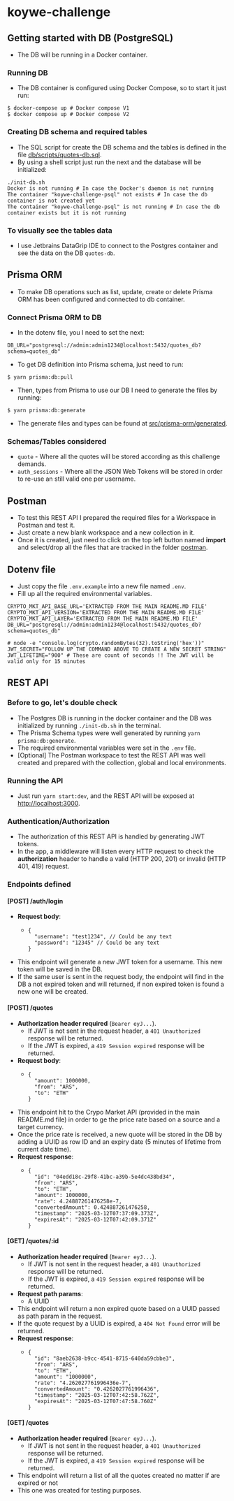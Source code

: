 # koywe-challenge

## Getting started with DB (PostgreSQL)

- The DB will be running in a Docker container.

### Running DB

- The DB container is configured using Docker Compose, so to start it just run:

```shell
$ docker-compose up # Docker compose V1
$ docker compose up # Docker compose V2
```

### Creating DB schema and required tables

- The SQL script for create the DB schema and the tables is defined in the file [db/scripts/quotes-db.sql](../db/scripts/quotes-db.sql).
- By using a shell script just run the next and the database will be initialized:

```shell
./init-db.sh
Docker is not running # In case the Docker's daemon is not running
The container "koywe-challenge-psql" not exists # In case the db container is not created yet
The container "koywe-challenge-psql" is not running # In case the db container exists but it is not running

```

### To visually see the tables data

- I use Jetbrains DataGrip IDE to connect to the Postgres container and see the data on the DB `quotes-db`.

## Prisma ORM

- To make DB operations such as list, update, create or delete Prisma ORM has been configured and connected
to db container.

### Connect Prisma ORM to DB

- In the dotenv file, you I need to set the next:

```dotenv
DB_URL="postgresql://admin:admin1234@localhost:5432/quotes_db?schema=quotes_db"
```

- To get DB definition into Prisma schema, just need to run:

```shell
$ yarn prisma:db:pull
```

- Then, types from Prisma to use our DB I need to generate the files by running:

```shell
$ yarn prisma:db:generate
```

- The generate files and types can be found at [src/prisma-orm/generated](src/prisma-orm/generated).

### Schemas/Tables considered

- ``quote`` - Where all the quotes will be stored according as this challenge demands.
- ``auth_sessions`` - Where all the JSON Web Tokens will be stored in order to re-use an still valid one
per username.

## Postman

- To test this REST API I prepared the required files for a Workspace in Postman and test it.
- Just create a new blank workspace and a new collection in it.
- Once it is created, just need to click on the top left button named **import** and select/drop all
the files that are tracked in the folder [postman](postman).

## Dotenv file

- Just copy the file `.env.example` into a new file named `.env`.
- Fill up all the required environmental variables.

```dotenv
CRYPTO_MKT_API_BASE_URL='EXTRACTED FROM THE MAIN README.MD FILE'
CRYPTO_MKT_API_VERSION='EXTRACTED FROM THE MAIN README.MD FILE'
CRYPTO_MKT_API_LAYER='EXTRACTED FROM THE MAIN README.MD FILE'
DB_URL="postgresql://admin:admin1234@localhost:5432/quotes_db?schema=quotes_db"

# node -e "console.log(crypto.randomBytes(32).toString('hex'))"
JWT_SECRET="FOLLOW UP THE COMMAND ABOVE TO CREATE A NEW SECRET STRING"
JWT_LIFETIME="900" # These are count of seconds !! The JWT will be valid only for 15 minutes

```

## REST API

### Before to go, let's double check

- The Postgres DB is running in the docker container and the DB was initialized by running ``./init-db.sh``
in the terminal.
- The Prisma Schema types were well generated by running ``yarn prisma:db:generate``.
- The required environmental variables were set in the ``.env`` file.
- [Optional] The Postman workspace to test the REST API was well created and prepared with the collection,
global and local environments.

### Running the API

- Just run ``yarn start:dev``, and the REST API will be exposed at [http://localhost:3000](http://localhost:3000).

### Authentication/Authorization

- The authorization of this REST API is handled by generating JWT tokens.
- In the app, a middleware will listen every HTTP request to check the **authorization** header to
handle a valid (HTTP 200, 201) or invalid (HTTP 401, 419) request.

### Endpoints defined

#### [POST] /auth/login

- **Request body**:
  - ```json5
    {
      "username": "test1234", // Could be any text
      "password": "12345" // Could be any text
    }
    ```
- This endpoint will generate a new JWT token for a username. This new token will be saved in the DB.
- If the same user is sent in the request body, the endpoint will find in the DB a not expired token
and will returned, if non expired token is found a new one will be created.

#### [POST] /quotes

- **Authorization header required** (`Bearer eyJ...`).
    - If JWT is not sent in the request header, a `401 Unauthorized` response will be returned.
    - If the JWT is expired, a `419 Session expired` response will be returned.
- **Request body**:
  - ```json5
    {
      "amount": 1000000,
      "from": "ARS",
      "to": "ETH"
    }
    ```
- This endpoint hit to the Crypo Market API (provided in the main README.md file) in order to ge the
price rate based on a source and a target currency.
- Once the price rate is received, a new quote will be stored in the DB by adding a UUID as row ID and
an expiry date (5 minutes of lifetime from current date time).
- **Request response**:
  - ```json5
    {
      "id": "04edd18c-29f8-41bc-a39b-5e4dc438bd34",
      "from": "ARS",
      "to": "ETH",
      "amount": 1000000,
      "rate": 4.24887261476258e-7,
      "convertedAmount": 0.424887261476258,
      "timestamp": "2025-03-12T07:37:09.373Z",
      "expiresAt": "2025-03-12T07:42:09.371Z"
    }
    ```
    
#### [GET] /quotes/:id

- **Authorization header required** (`Bearer eyJ...`).
    - If JWT is not sent in the request header, a `401 Unauthorized` response will be returned.
    - If the JWT is expired, a `419 Session expired` response will be returned.
- **Request path params**:
  - A UUID
- This endpoint will return a non expired quote based on a UUID passed as path param in the request.
- If the quote request by a UUID is expired, a `404 Not Found` error will be returned.
- **Request response**:
  - ```json5
    {
      "id": "8aeb2638-b9cc-4541-8715-640da59cbbe3",
      "from": "ARS",
      "to": "ETH",
      "amount": "1000000",
      "rate": "4.262027761996436e-7",
      "convertedAmount": "0.4262027761996436",
      "timestamp": "2025-03-12T07:42:58.762Z",
      "expiresAt": "2025-03-12T07:47:58.760Z"
    }
    ```

#### [GET] /quotes

- **Authorization header required** (`Bearer eyJ...`).
  - If JWT is not sent in the request header, a `401 Unauthorized` response will be returned.
  - If the JWT is expired, a `419 Session expired` response will be returned.
- This endpoint will return a list of all the quotes created no matter if are expired or not
- This one was created for testing purposes.
